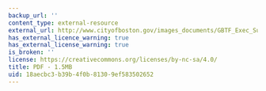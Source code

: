 ```yaml
---
backup_url: ''
content_type: external-resource
external_url: http://www.cityofboston.gov/images_documents/GBTF_Exec_Summary_tcm3-16409.pdf
has_external_licence_warning: true
has_external_license_warning: true
is_broken: ''
license: https://creativecommons.org/licenses/by-nc-sa/4.0/
title: PDF - 1.5MB
uid: 18aecbc3-b39b-4f0b-8130-9ef583502652
---
```

